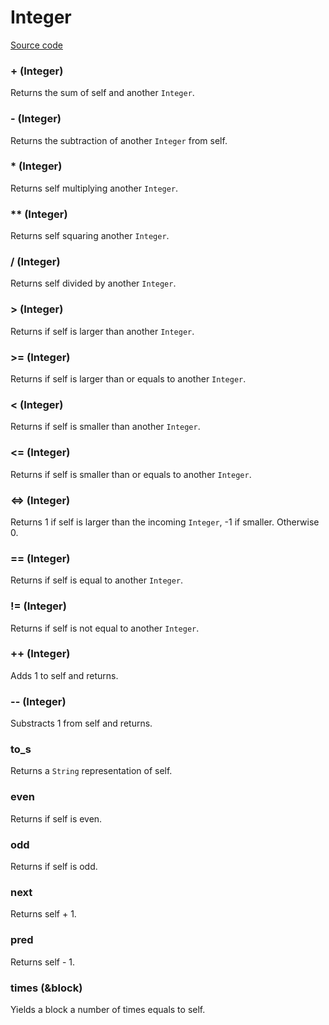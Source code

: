 # Integer

[Source code](https://github.com/rooby-lang/rooby/blob/master/vm/integer.go)

### + (Integer)

Returns the sum of self and another `Integer`.

### - (Integer)

Returns the subtraction of another `Integer` from self.

### * (Integer)

Returns self multiplying another `Integer`.

### ** (Integer)

Returns self squaring another `Integer`.

### / (Integer)

Returns self divided by another `Integer`.

### > (Integer)

Returns if self is larger than another `Integer`.

### >= (Integer)

Returns if self is larger than or equals to another `Integer`.

### < (Integer)

Returns if self is smaller than another `Integer`.

### <= (Integer)

Returns if self is smaller than or equals to another `Integer`.

### <=> (Integer)

Returns 1 if self is larger than the incoming `Integer`, -1 if smaller. Otherwise 0.

### == (Integer)

Returns if self is equal to another `Integer`.

### != (Integer)

Returns if self is not equal to another `Integer`.

### ++ (Integer)

Adds 1 to self and returns.

### -- (Integer)

Substracts 1 from self and returns.

### to_s

Returns a `String` representation of self.

### even

Returns if self is even.

### odd

Returns if self is odd.

### next

Returns self + 1.

### pred

Returns self - 1.

### times (&block)

Yields a block a number of times equals to self.
